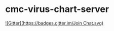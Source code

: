 # cmc-virus-chart-server
[![Gitter](https://badges.gitter.im/Join Chat.svg)](https://gitter.im/huan-nba/cmc-virus-chart-server?utm_source=badge&utm_medium=badge&utm_campaign=pr-badge)